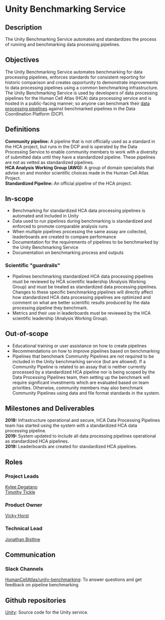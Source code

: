 # Unity Benchmarking Service

## Description

The Unity Benchmarking Service automates and standardizes the process of running and benchmarking data processing pipelines.

## Objectives

The Unity Benchmarking Service automates benchmarking for data processing pipelines, enforces standards for consistent reporting for historic comparison and creates opportunity to demonstrate improvements to data processing pipelines using a common benchmarking infrastructure. The Unity Benchmarking Service is used by developers of data processing pipelines for the Human Cell Atlas (HCA) data processing service and is hosted in a public-facing manner; so anyone can benchmark their [data processing pipelines](https://github.com/HumanCellAtlas/dcp-community/tree/master/charters/DataProcessingPipelines/charter.md) against benchmarked pipelines in the Data Coordination Platform (DCP).

## Definitions

__Community pipeline:__ A pipeline that is not officially used as a standard in the HCA project, but runs in the DCP and is operated by the Data Processing Service to enable community members to work with a diversity of submitted data until they have a standardized pipeline. These pipelines are not as vetted as standardized pipelines.  
__HCA Analysis Working Group (AWG):__ A group of domain specialists that advise on and monitor scientific choices made in the Human Cell Atlas Project.  
__Standardized Pipeline:__ An official pipeline of the HCA project.  

## In-scope

* Benchmarking for standardized HCA data processing pipelines is automated and included in Unity
* Data used to run pipelines during benchmarking is standardized and enforced to promote comparable analysis runs
* When multiple pipelines processing the same assay are collected, leaderboards are created to compare performance
* Documentation for the requirements of pipelines to be benchmarked by the Unity Benchmarking Service
* Documentation on benchmarking process and outputs

### Scientific "guardrails"

* Pipelines benchmarking standardized HCA data processing pipelines must be reviewed by HCA scientific leadership (Analysis Working Group) and must be treated as standardized data processing pipelines. Changes to these specific benchmarking pipelines will directly affect how standardized HCA data processing pipelines are optimized and comment on what are better scientific results produced by the data processing pipeline they benchmark.
* Metrics and their use in leaderboards must be reviewed by the HCA scientific leadership (Analysis Working Group).

## Out-of-scope

* Educational training or user assistance on how to create pipelines
* Recommendations on how to improve pipelines based on benchmarking
* Pipelines that benchmark Community Pipelines are not required to be included in the Unity benchmarking service (but are allowed). If a Community Pipeline is related to an assay that is neither currently processed by a standardized HCA pipeline nor is being scoped by the Data Processing Pipelines team, then setting up the benchmark will require significant investments which are evaluated based on team priorities. Otherwise, community members may also benchmark Community Pipelines using data and file format standards in the system.

## Milestones and Deliverables

__2018:__ Infrastructure operational and secure, HCA Data Processing Pipelines team has started using the system with a standardized HCA data processing pipeline.   
__2019:__ System updated to include all data processing pipelines operational as standardized HCA pipelines.   
__2019:__ Leaderboards are created for standardized HCA pipelines.   

## Roles

### Project Leads

[Kylee Degatano](mailto:kdegatano@broadinstitute.org)   
[Timothy Tickle](mailto:ttickle@broadinstitute.org)   

### Product Owner

[Vicky Horst](mailto:vicky@broadinstitute.org)

### Technical Lead

[Jonathan Bistline](mailto:bistline@broadinstitute.org)

## Communication

### Slack Channels

[HumanCellAtlas/unity-benchmarking](https://humancellatlas.slack.com/messages/unity-benchmarking): To answer questions and get feedback on pipeline benchmarking   

## Github repositories
[Unity](https://github.com/HumanCellAtlas/unity): Source code for the Unity service.
